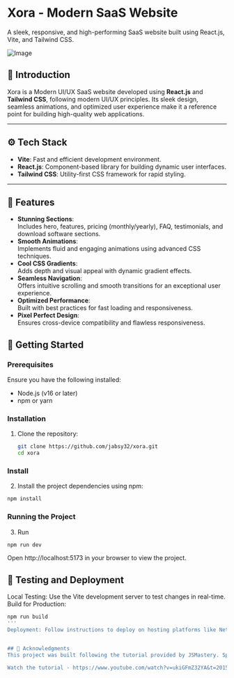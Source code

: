 # Xora - Modern SaaS Website
A sleek, responsive, and high-performing SaaS website built using React.js, Vite, and Tailwind CSS.

![Image](https://github.com/user-attachments/assets/6aa92765-b608-4722-bbbe-370ca1f10fcd)


## 🤖 Introduction  
Xora is a Modern UI/UX SaaS website developed using **React.js** and **Tailwind CSS**, following modern UI/UX principles. Its sleek design, seamless animations, and optimized user experience make it a reference point for building high-quality web applications.

---

## ⚙️ Tech Stack  
- **Vite**: Fast and efficient development environment.  
- **React.js**: Component-based library for building dynamic user interfaces.  
- **Tailwind CSS**: Utility-first CSS framework for rapid styling.  

---

## 🔋 Features  
- **Stunning Sections**:  
  Includes hero, features, pricing (monthly/yearly), FAQ, testimonials, and download software sections.  
- **Smooth Animations**:  
  Implements fluid and engaging animations using advanced CSS techniques.  
- **Cool CSS Gradients**:  
  Adds depth and visual appeal with dynamic gradient effects.  
- **Seamless Navigation**:  
  Offers intuitive scrolling and smooth transitions for an exceptional user experience.  
- **Optimized Performance**:  
  Built with best practices for fast loading and responsiveness.  
- **Pixel Perfect Design**:  
  Ensures cross-device compatibility and flawless responsiveness.  


## 🚀 Getting Started  

### Prerequisites  
Ensure you have the following installed:  
- Node.js (v16 or later)  
- npm or yarn  

### Installation  
1. Clone the repository:  
   ```bash  
   git clone https://github.com/jabsy32/xora.git   
   cd xora

### Install
2. Install the project dependencies using npm:
 ```bash 
npm install
```

### Running the Project
3. Run 
 ```bash 
npm run dev
```
Open http://localhost:5173 in your browser to view the project.

## 🧪 Testing and Deployment
Local Testing: Use the Vite development server to test changes in real-time.
Build for Production:
 ```bash 
npm run build
'''
Deployment: Follow instructions to deploy on hosting platforms like Netlify, Vercel, or AWS.


## 🌟 Acknowledgments
This project was built following the tutorial provided by JSMastery. Special thanks for their excellent content!

Watch the tutorial - https://www.youtube.com/watch?v=ukiGFmZ32YA&t=2015s
